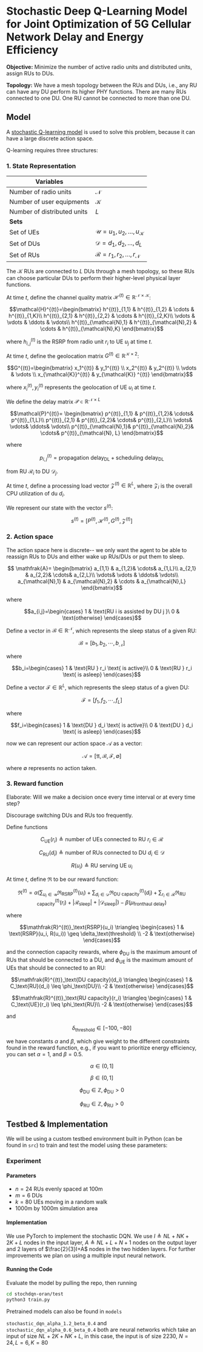 # Stochastic Deep Q-Learning Model for Joint Optimization of 5G Cellular Network Delay and Energy Efficiency

**Objective:** Minimize the number of active radio units and distributed units, assign RUs to DUs.

**Topology:** We have a mesh topology between the RUs and DUs, i.e., any RU can have any DU perform its higher PHY functions. There are many RUs connected to one DU. One RU cannot be connected to more than one DU.
## Model
A [stochastic Q-learning model](https://arxiv.org/abs/2405.10310) is used to solve this problem, because it can have a large discrete action space.

Q-learning requires three structures:
### 1. State Representation

| Variables                    |                                                              |
| ---------------------------- | ------------------------------------------------------------ |
| Number of radio units        | $\mathcal{N}$                                                |
| Number of user equipments    | $\mathcal{K}$                                                |
| Number of distributed units  | $L$                                                          |
| **Sets**                     |                                                              |
| Set of UEs                   | $\mathcal{U}=u_1, u_2, \dots, u_{\mathcal{K}}$               |
| Set of DUs                   | $\mathcal{D} = d_1,d_2,\dots,d_{L}$                          |
| Set of RUs                   | $\mathcal{R}=r_1,r_2,\dots,r_{\mathcal{N}}$                  |

The $\mathcal{K}$ RUs are connected to $L$ DUs through a mesh topology, so these RUs can choose particular DUs to perform their higher-level physical layer functions.

At time $t$, define the channel quality matrix $\mathcal{H}^{(t)} \in \mathbb{R}^{\mathcal{N} \times \mathcal{K}}$:

```math
\mathcal{H}^{(t)}=\begin{bmatrix}
h^{(t)}_{1,1} &  h^{(t)}_{1,2} &  \cdots &  h^{(t)}_{1,K}\\
h^{(t)}_{2,1} &  h^{(t)}_{2,2} &  \cdots &  h^{(t)}_{2,K}\\
\vdots  &  \vdots &  \ddots &  \vdots\\
h^{(t)}_{\mathcal{N},1} &  h^{(t)}_{\mathcal{N},2} & \cdots & h^{(t)}_{\mathcal{N},K}
\end{bmatrix}
```
where $h^{(t)}_{i,j}$ is the RSRP from radio unit $r_i$ to UE $u_j$ at time $t$.

At time $t$, define the geolocation matrix $G^{(t)} \in \mathbb{R}^{\mathcal{K} \times 2}$:

```math
G^{(t)}=\begin{bmatrix}
x_1^{(t)} & y_1^{(t)} \\
x_2^{(t)} & y_2^{(t)} \\
\vdots & \vdots  \\
x_{\mathcal{K}}^{(t)} & y_{\mathcal{K}} ^{(t)}
\end{bmatrix}
```
where $x_i^{(t)}, y_i^{(t)}$ represents the geolocation of UE $u_i$ at time $t$.

We define the delay matrix $\mathcal{P} \in \mathbb{R}^{\mathcal{N} \times L}$
```math
\mathcal{P}^{(t)}=
\begin{bmatrix}
p^{(t)}_{1,1} &  p^{(t)}_{1,2}&  \cdots&  p^{(t)}_{1,L}\\
p^{(t)}_{2,1} &  p^{(t)}_{2,2}&  \cdots&  p^{(t)}_{2,L}\\
 \vdots&  \vdots&  \ddots&  \vdots\\
 p^{(t)}_{\mathcal{N},1}&  p^{(t)}_{\mathcal{N},2}&  \cdots& p^{(t)}_{\mathcal{N}, L}
\end{bmatrix}
```
where 

```math
p^{(t)}_{i,j}=\text{propagation delay}_\text{DL} + \text{scheduling delay}_\text{DL}
```
from RU $\mathcal{R}_i$ to DU $\mathcal{D}_j$.

At time $t$, define a processing load vector $\mathcal{Z}^{(t)} \in \mathbb{R}^L$, where $\mathcal{Z}_i$ is the overall CPU utilization of du $d_i$.


We represent our state with the vector $s^{(t)}$:
```math
s^{(t)}=
[
P^{(t)},
\mathcal{H}^{(t)},
G^{(t)},
\mathcal{Z}^{(t)}
]
```
### 2. Action space
The action space here is discrete-- we only want the agent to be able to reassign RUs to DUs and either wake up RUs/DUs or put them to sleep.
```math
 \mathfrak{A}= 
 \begin{bmatrix} 
 a_{1,1} & a_{1,2}& \cdots& a_{1,L}\\ a_{2,1} & a_{2,2}& \cdots& a_{2,L}\\ \vdots& \vdots & \ddots& \vdots\\ a_{\mathcal{N},1} & a_{\mathcal{N},2} & \cdots & a_{\mathcal{N},L} 
 \end{bmatrix}
```
 where 
 ```math
 a_{i,j}=\begin{cases} 1 & \text{RU i is assisted by DU j }\ 0 & \text{otherwise} \end{cases}
 ```

Define a vector in $\mathcal{B} \in \mathbb{R}^{\mathcal{N}}$, which represents the sleep status of a given RU:

```math
\mathcal{B}=[b_1,b_2,\cdots,b_{\mathcal{N}}]
```

where
```math
b_i=\begin{cases}
1 & \text{RU } r_i \text{ is active}\\
0 & \text{RU } r_i \text{ is asleep}
\end{cases}
```
Define a vector $\mathcal{F} \in \mathbb{R}^{L}$, which represents the sleep status of a given DU:
```math
\mathcal{F}=[f_1,f_2,\cdots,f_L]
```

where
```math
f_i=\begin{cases}
1 & \text{DU } d_i \text{ is active}\\
0 & \text{DU } d_i \text{ is asleep}
\end{cases}
```
now we can represent our action space $\mathcal{A}$ as a vector:

```math
\mathcal{A}=[\mathfrak{A},\mathcal{B},\mathcal{F}, \emptyset]
```

where $\emptyset$ represents no action taken.

### 3. Reward function
Elaborate: Will we make a decision once every time interval or at every time step?

Discourage switching DUs and RUs too frequently.

Define functions
```math
C_\text{UE}(r_i) \triangleq \text{number of UEs connected to RU } r_i \in \mathcal{R}

```

```math
C_\text{RU}(d_i) \triangleq \text{number of RUs connected to DU } d_i \in \mathcal{D}
```

```math
R(u_i) \triangleq \text{RU serving UE }u_i
```
At time $t$, define $\mathfrak{R}$ to be our reward function:
```math
\mathfrak{R}^{(t)}=\alpha(\sum_{u_i\in\mathcal{U}}\mathfrak{R}^{(t)}_\text{RSRP}(u_i)+\sum_{d_i\in\mathcal{D}}\mathfrak{R}^{(t)}_\text{DU capacity}(d_i)+\sum_{r_i\in\mathcal{R}}\mathfrak{R}^{(t)}_\text{RU capacity}(r_i) + |\mathcal{R}_\text{sleep}| + |\mathcal{D}_\text{sleep}|)-\beta(\mu_\text{fronthaul delay})
```
where
```math
\mathfrak{R}^{(t)}_\text{RSRP}(u_i) \triangleq \begin{cases}
1 & \text{RSRP}(u_i, R(u_i)) \geq \delta_\text{threshold}   \\
-2 & \text{otherwise}
\end{cases}
```
and the connection capacity rewards, where $\phi_\text{DU}$ is the maximum amount of RUs that should be connected to a DU, and $\phi_\text{UE}$ is the maximum amount of UEs that should be connected to an RU:
```math
\mathfrak{R}^{(t)}_\text{DU capacity}(d_i) \triangleq \begin{cases}
1 & C_\text{RU}(d_i) \leq \phi_\text{DU}\\
-2 & \text{otherwise}
\end{cases}
```
```math
\mathfrak{R}^{(t)}_\text{RU capacity}(r_i) \triangleq \begin{cases}
1 & C_\text{UE}(r_i) \leq \phi_\text{RU}\\
-2 & \text{otherwise}
\end{cases}
```
and
```math
\delta_\text{threshold} \in [-100, -80]
```
we have constants $\alpha$ and $\beta$, which give weight to the different constraints found in the reward function, e.g., if you want to prioritize energy efficiency, you can set $\alpha=1$, and $\beta=0.5$.
```math
\alpha \in (0,1]
```
```math
\beta \in (0,1]
```
```math
\phi_\text{DU} \in \mathbb{Z}, \phi_\text{DU} > 0
```
```math
\phi_\text{RU} \in \mathbb{Z}, \phi_\text{RU} > 0
```

## Testbed & Implementation
We will be using a custom testbed environment built in Python (can be found in `src`) to train and test the model using these parameters:

### Experiment
#### Parameters
- $n=24$ RUs evenly spaced at 100m
- $m=6$ DUs
- $k=80$ UEs moving in a random walk
- 1000m by 1000m simulation area

#### Implementation
We use PyTorch to implement the stochastic DQN. We use $I \triangleq NL + NK + 2K + L$ nodes in the input layer, $A \triangleq NL+L+N+1$ nodes on the output layer and 2 layers of $\frac{2}{3}I+A$ nodes in the two hidden layers. For further improvements we plan on using a multiple input neural network.

#### Running the Code
Evaluate the model by pulling the repo, then running

```bash
cd stochdqn-oran/test
python3 train.py
```

Pretrained models can also be found in `models`

`stochastic_dqn_alpha_1.2_beta_0.4` and `stochastic_dqn_alpha_0.6_beta_0.4` both are neural networks which take an input of size $NL+2K+NK+L$, in this case, the input is of size 2230, $N=24,L=6,K=80$ 
